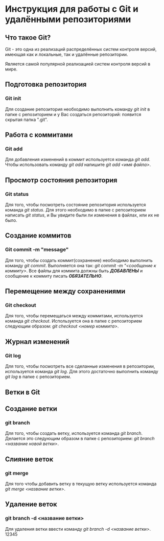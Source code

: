 # Инструкция для работы с Git и удалёнными репозиториями

## Что такое Git?

Git - это одна из реализаций распределённых систем контроля версий, имеющая как и локальные, так и удалённые репозитории.

Является самой популярной реализацией систем контроля версий в мире.

## Подготовка репозитория

### **Git init**

Для создание репозитория необходимо выполнить команду *git init*  в папке с репозиторием и у Вас создаться репозиторий: появится скрытая папка ".git".

## Работа с коммитами

### **Git add**

Для добавления изменений в коммит используется команда *git add*. Чтобы использовать команду *git add* напишите *git add <имя файла>*.

## Просмотр состояния репозитория

### **Git status**

Для того, чтобы посмотреть состояние репозитория используется команда *git status*. Для этого необходимо в папке с репозиторием написать *git status*, и Вы увидите были ли изменения в файлах, или их не было.

## Создание коммитов

### **Git commit -m "message"**

Для того, чтобы создать коммит(сохранение) необходимо выполнить команду *git commit*. Выполняется она так: *git commit -m "<сообщение к коммиту>*. Все файлы для коммита должны быть ***ДОБАВЛЕНЫ*** и сообщение к коммиту писать ***ОБЯЗАТЕЛЬНО***.

## Перемещение между сохранениями

### **Git checkout**

Для того, чтобы перемещаться между коммитами, используется команда *git checkout*. Используется она в папке с репозиторием следующим образом: *git checkout <номер коммита>*.

## Журнал изменений

### **Git log**

Для того, чтобы посмотреть все сделанные изменения в репозитории, используется команда *git log*. Для этого достаточно выполнить команду *git log* в папке с репозиторием.

## Ветки в Git

## Создание ветки

### **git branch**

Для того, чтобы создать ветку, используется команда *git branch*. Делается это следующим образом в папке с репозиторием: *git branch <название новой ветки>*.

## Слияние веток

### **git merge**

Для того чтобы дoбавить ветку в текущую ветку используется команда *git merge <название ветки>*.

## Удаление веток

### **git branch -d <название ветки>**

Для удаления ветки ввести команду *git branch -d <название ветки>*.
12345
